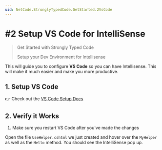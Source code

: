 ```yaml
---
uid: NetCode.StronglyTypedCode.GetStarted.2VsCode
---
```


# #2 Setup VS Code for IntelliSense

> Get Started with Strongly Typed Code
>
> Setup your Dev Environment for Intellisense

This will guide you to configure **VS Code** so you can have Intellisense.
This will make it much easier and make you more productive.

## 1. Setup VS Code

👉 Check out the [VS Code Setup Docs](xref:Guides.VsCode.Index)

## 2. Verify it Works

1. Make sure you restart VS Code after you've made the changes

Open the file `UseHelper.cshtml` we just created and hover over the `MyHelper` as well as the `Hello` method. You should see the IntelliSense pop up.
